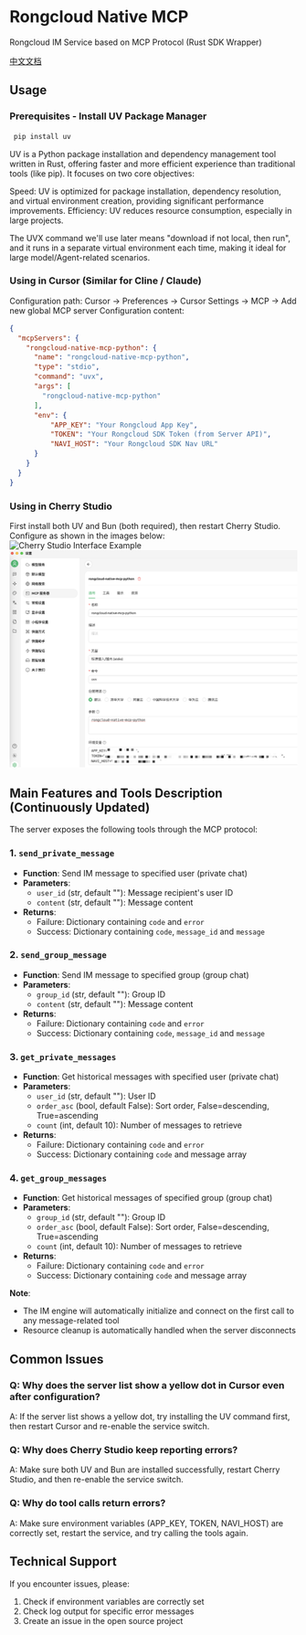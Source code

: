 # Rongcloud Native MCP

Rongcloud IM Service based on MCP Protocol (Rust SDK Wrapper)

[中文文档](README.md)

## Usage

### Prerequisites - Install UV Package Manager

```bash
 pip install uv 
```

UV is a Python package installation and dependency management tool written in Rust, offering faster and more efficient experience than traditional tools (like pip). It focuses on two core objectives:

Speed: UV is optimized for package installation, dependency resolution, and virtual environment creation, providing significant performance improvements.
Efficiency: UV reduces resource consumption, especially in large projects.

The UVX command we'll use later means "download if not local, then run", and it runs in a separate virtual environment each time, making it ideal for large model/Agent-related scenarios.

### Using in Cursor (Similar for Cline / Claude)

Configuration path: Cursor -> Preferences -> Cursor Settings -> MCP -> Add new global MCP server
Configuration content:

```json
{
  "mcpServers": {
    "rongcloud-native-mcp-python": {
      "name": "rongcloud-native-mcp-python",
      "type": "stdio",
      "command": "uvx",
      "args": [
        "rongcloud-native-mcp-python"
      ],
      "env": {
          "APP_KEY": "Your Rongcloud App Key",
          "TOKEN": "Your Rongcloud SDK Token (from Server API)",
          "NAVI_HOST": "Your Rongcloud SDK Nav URL"
      }
    }
  }
}
```

### Using in Cherry Studio

First install both UV and Bun (both required), then restart Cherry Studio. Configure as shown in the images below:
![Cherry Studio Interface Example](readme_img/cherry-studio-0.png)
![Cherry Studio Interface Example](readme_img/cherry-studio.png)

## Main Features and Tools Description (Continuously Updated)

The server exposes the following tools through the MCP protocol:

### 1. `send_private_message`

- **Function**: Send IM message to specified user (private chat)
- **Parameters**:
  - `user_id` (str, default ""): Message recipient's user ID
  - `content` (str, default ""): Message content
- **Returns**:
  - Failure: Dictionary containing `code` and `error`
  - Success: Dictionary containing `code`, `message_id` and `message`

### 2. `send_group_message`

- **Function**: Send IM message to specified group (group chat)
- **Parameters**:
  - `group_id` (str, default ""): Group ID
  - `content` (str, default ""): Message content
- **Returns**:
  - Failure: Dictionary containing `code` and `error`
  - Success: Dictionary containing `code`, `message_id` and `message`

### 3. `get_private_messages`

- **Function**: Get historical messages with specified user (private chat)
- **Parameters**:
  - `user_id` (str, default ""): User ID
  - `order_asc` (bool, default False): Sort order, False=descending, True=ascending
  - `count` (int, default 10): Number of messages to retrieve
- **Returns**:
  - Failure: Dictionary containing `code` and `error`
  - Success: Dictionary containing `code` and message array

### 4. `get_group_messages`

- **Function**: Get historical messages of specified group (group chat)
- **Parameters**:
  - `group_id` (str, default ""): Group ID
  - `order_asc` (bool, default False): Sort order, False=descending, True=ascending
  - `count` (int, default 10): Number of messages to retrieve
- **Returns**:
  - Failure: Dictionary containing `code` and `error`
  - Success: Dictionary containing `code` and message array

**Note**:
- The IM engine will automatically initialize and connect on the first call to any message-related tool
- Resource cleanup is automatically handled when the server disconnects

## Common Issues

### Q: Why does the server list show a yellow dot in Cursor even after configuration?

A: If the server list shows a yellow dot, try installing the UV command first, then restart Cursor and re-enable the service switch.

### Q: Why does Cherry Studio keep reporting errors?

A: Make sure both UV and Bun are installed successfully, restart Cherry Studio, and then re-enable the service switch.

### Q: Why do tool calls return errors?

A: Make sure environment variables (APP_KEY, TOKEN, NAVI_HOST) are correctly set, restart the service, and try calling the tools again.

## Technical Support

If you encounter issues, please:

1. Check if environment variables are correctly set
2. Check log output for specific error messages
3. Create an issue in the open source project

